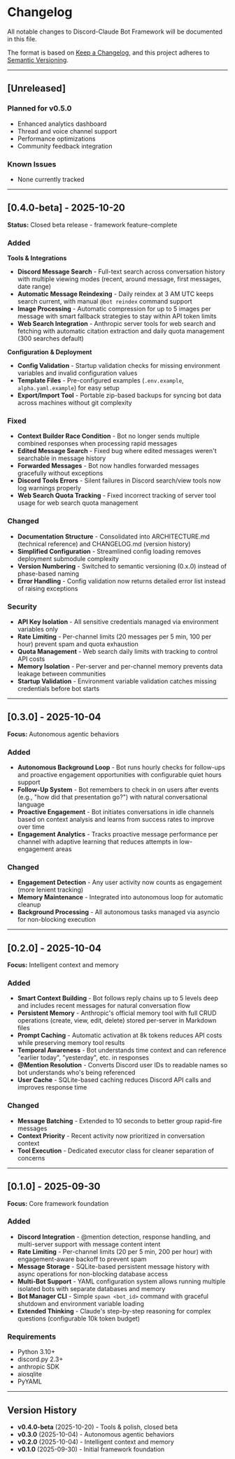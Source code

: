 # Changelog

All notable changes to Discord-Claude Bot Framework will be documented in this file.

The format is based on [Keep a Changelog](https://keepachangelog.com/en/1.0.0/),
and this project adheres to [Semantic Versioning](https://semver.org/spec/v2.0.0.html).

---

## [Unreleased]

### Planned for v0.5.0
- Enhanced analytics dashboard
- Thread and voice channel support
- Performance optimizations
- Community feedback integration

### Known Issues
- None currently tracked

---

## [0.4.0-beta] - 2025-10-20

**Status:** Closed beta release - framework feature-complete

### Added

**Tools & Integrations**
- **Discord Message Search** - Full-text search across conversation history with multiple viewing modes (recent, around message, first messages, date range)
- **Automatic Message Reindexing** - Daily reindex at 3 AM UTC keeps search current, with manual `@bot reindex` command support
- **Image Processing** - Automatic compression for up to 5 images per message with smart fallback strategies to stay within API token limits
- **Web Search Integration** - Anthropic server tools for web search and fetching with automatic citation extraction and daily quota management (300 searches default)

**Configuration & Deployment**
- **Config Validation** - Startup validation checks for missing environment variables and invalid configuration values
- **Template Files** - Pre-configured examples (`.env.example`, `alpha.yaml.example`) for easy setup
- **Export/Import Tool** - Portable zip-based backups for syncing bot data across machines without git complexity

### Fixed
- **Context Builder Race Condition** - Bot no longer sends multiple combined responses when processing rapid messages
- **Edited Message Search** - Fixed bug where edited messages weren't searchable in message history
- **Forwarded Messages** - Bot now handles forwarded messages gracefully without exceptions
- **Discord Tools Errors** - Silent failures in Discord search/view tools now log warnings properly
- **Web Search Quota Tracking** - Fixed incorrect tracking of server tool usage for web search quota management

### Changed
- **Documentation Structure** - Consolidated into ARCHITECTURE.md (technical reference) and CHANGELOG.md (version history)
- **Simplified Configuration** - Streamlined config loading removes deployment submodule complexity
- **Version Numbering** - Switched to semantic versioning (0.x.0) instead of phase-based naming
- **Error Handling** - Config validation now returns detailed error list instead of raising exceptions

### Security
- **API Key Isolation** - All sensitive credentials managed via environment variables only
- **Rate Limiting** - Per-channel limits (20 messages per 5 min, 100 per hour) prevent spam and quota exhaustion
- **Quota Management** - Web search daily limits with tracking to control API costs
- **Memory Isolation** - Per-server and per-channel memory prevents data leakage between communities
- **Startup Validation** - Environment variable validation catches missing credentials before bot starts

---

## [0.3.0] - 2025-10-04

**Focus:** Autonomous agentic behaviors

### Added
- **Autonomous Background Loop** - Bot runs hourly checks for follow-ups and proactive engagement opportunities with configurable quiet hours support
- **Follow-Up System** - Bot remembers to check in on users after events (e.g., "how did that presentation go?") with natural conversational language
- **Proactive Engagement** - Bot initiates conversations in idle channels based on context analysis and learns from success rates to improve over time
- **Engagement Analytics** - Tracks proactive message performance per channel with adaptive learning that reduces attempts in low-engagement areas

### Changed
- **Engagement Detection** - Any user activity now counts as engagement (more lenient tracking)
- **Memory Maintenance** - Integrated into autonomous loop for automatic cleanup
- **Background Processing** - All autonomous tasks managed via asyncio for non-blocking execution

---

## [0.2.0] - 2025-10-04

**Focus:** Intelligent context and memory

### Added
- **Smart Context Building** - Bot follows reply chains up to 5 levels deep and includes recent messages for natural conversation flow
- **Persistent Memory** - Anthropic's official memory tool with full CRUD operations (create, view, edit, delete) stored per-server in Markdown files
- **Prompt Caching** - Automatic activation at 8k tokens reduces API costs while preserving memory tool results
- **Temporal Awareness** - Bot understands time context and can reference "earlier today", "yesterday", etc. in responses
- **@Mention Resolution** - Converts Discord user IDs to readable names so bot understands who's being referenced
- **User Cache** - SQLite-based caching reduces Discord API calls and improves response time

### Changed
- **Message Batching** - Extended to 10 seconds to better group rapid-fire messages
- **Context Priority** - Recent activity now prioritized in conversation context
- **Tool Execution** - Dedicated executor class for cleaner separation of concerns

---

## [0.1.0] - 2025-09-30

**Focus:** Core framework foundation

### Added
- **Discord Integration** - @mention detection, response handling, and multi-server support with message content intent
- **Rate Limiting** - Per-channel limits (20 per 5 min, 200 per hour) with engagement-aware backoff to prevent spam
- **Message Storage** - SQLite-based persistent message history with async operations for non-blocking database access
- **Multi-Bot Support** - YAML configuration system allows running multiple isolated bots with separate databases and memory
- **Bot Manager CLI** - Simple `spawn <bot_id>` command with graceful shutdown and environment variable loading
- **Extended Thinking** - Claude's step-by-step reasoning for complex questions (configurable 10k token budget)

### Requirements
- Python 3.10+
- discord.py 2.3+
- anthropic SDK
- aiosqlite
- PyYAML

---

## Version History

- **v0.4.0-beta** (2025-10-20) - Tools & polish, closed beta
- **v0.3.0** (2025-10-04) - Autonomous agentic behaviors
- **v0.2.0** (2025-10-04) - Intelligent context and memory
- **v0.1.0** (2025-09-30) - Initial framework foundation
